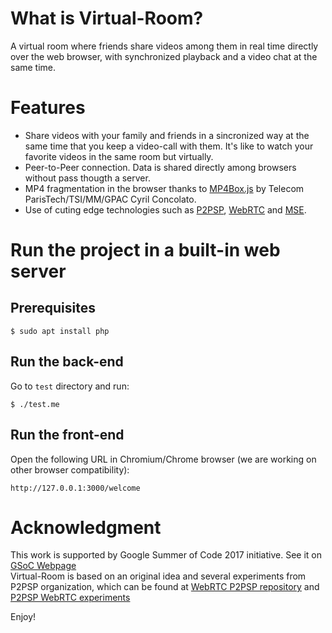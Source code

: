 # What is Virtual-Room?
A virtual room where friends share videos among them in real time directly over the web browser, with synchronized playback and a video chat at the same time.

# Features
- Share videos with your family and friends in a sincronized way at the same time that you keep a video-call with them. It's like to watch your favorite videos in the same room but virtually.
- Peer-to-Peer connection. Data is shared directly among browsers without pass thougth a server.
- MP4 fragmentation in the browser thanks to [MP4Box.js](https://github.com/gpac/mp4box.js) by Telecom ParisTech/TSI/MM/GPAC Cyril Concolato.
- Use of cuting edge technologies such as [P2PSP](http://p2psp.org), [WebRTC](https://webrtc.org/) and [MSE](https://www.w3.org/TR/media-source/). 

# Run the project in a built-in web server
## Prerequisites
```
$ sudo apt install php
```

## Run the back-end
Go to `test` directory and run:
```
$ ./test.me
```

## Run the front-end
Open the following URL in Chromium/Chrome browser (we are working on other browser compatibility):
```
http://127.0.0.1:3000/welcome
```

# Acknowledgment
This work is supported by Google Summer of Code 2017 initiative. See it on [GSoC Webpage](https://summerofcode.withgoogle.com/projects/#6720883738542080)  
Virtual-Room is based on an original idea and several experiments from P2PSP organization, which can be found at [WebRTC P2PSP repository](https://github.com/P2PSP/WebRTC) and [P2PSP WebRTC experiments](https://github.com/cristobalmedinalopez/p2psp-webrtc-experiments)

Enjoy!
